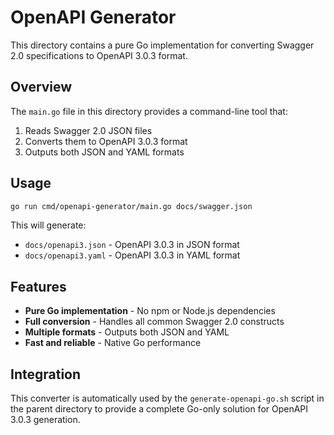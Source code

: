 # OpenAPI Generator

This directory contains a pure Go implementation for converting Swagger 2.0 specifications to OpenAPI 3.0.3 format.

## Overview

The `main.go` file in this directory provides a command-line tool that:

1. Reads Swagger 2.0 JSON files
2. Converts them to OpenAPI 3.0.3 format
3. Outputs both JSON and YAML formats

## Usage

```bash
go run cmd/openapi-generator/main.go docs/swagger.json
```

This will generate:
- `docs/openapi3.json` - OpenAPI 3.0.3 in JSON format
- `docs/openapi3.yaml` - OpenAPI 3.0.3 in YAML format

## Features

- **Pure Go implementation** - No npm or Node.js dependencies
- **Full conversion** - Handles all common Swagger 2.0 constructs
- **Multiple formats** - Outputs both JSON and YAML
- **Fast and reliable** - Native Go performance

## Integration

This converter is automatically used by the `generate-openapi-go.sh` script in the parent directory to provide a complete Go-only solution for OpenAPI 3.0.3 generation.